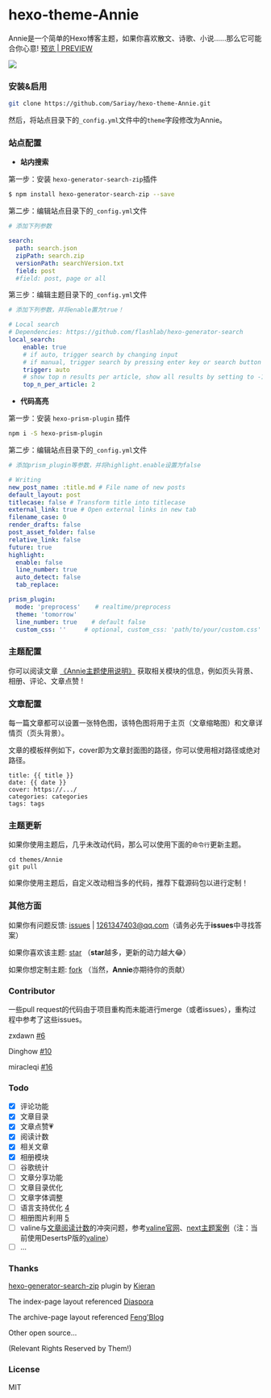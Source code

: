 # hexo-theme-Annie
Annie是一个简单的Hexo博客主题，如果你喜欢散文、诗歌、小说......那么它可能合你心意!  [预览 | PREVIEW](https://sariay.github.io/2019/03/12/相册主题Dream介绍/)

<img src="https://github.com/Sariay/hexo-theme-Annie/blob/master/source/img/Annie.png" class="full-image" />

### 安装&启用

```bash
git clone https://github.com/Sariay/hexo-theme-Annie.git
```
然后，将站点目录下的`_config.yml`文件中的`theme`字段修改为Annie。

### 站点配置

- **站内搜索**

第一步：安装 ```hexo-generator-search-zip```插件

```bash
$ npm install hexo-generator-search-zip --save
```

第二步：编辑站点目录下的`_config.yml`文件

```yml
# 添加下列参数

search:
  path: search.json
  zipPath: search.zip
  versionPath: searchVersion.txt
  field: post
  #field: post, page or all
```

第三步：编辑主题目录下的`_config.yml`文件

```yml
# 添加下列参数，并将enable置为true！

# Local search
# Dependencies: https://github.com/flashlab/hexo-generator-search
local_search:
    enable: true
    # if auto, trigger search by changing input
    # if manual, trigger search by pressing enter key or search button
    trigger: auto
    # show top n results per article, show all results by setting to -1
    top_n_per_article: 2
```

- **代码高亮**

第一步：安装 ```hexo-prism-plugin``` 插件

```bash
npm i -S hexo-prism-plugin
```

第二步：编辑站点目录下的`_config.yml`文件

```yml
# 添加prism_plugin等参数，并将highlight.enable设置为false

# Writing
new_post_name: :title.md # File name of new posts
default_layout: post
titlecase: false # Transform title into titlecase
external_link: true # Open external links in new tab
filename_case: 0
render_drafts: false
post_asset_folder: false
relative_link: false
future: true
highlight:
  enable: false
  line_number: true
  auto_detect: false
  tab_replace:

prism_plugin:
  mode: 'preprocess'    # realtime/preprocess
  theme: 'tomorrow'
  line_number: true    # default false
  custom_css: ''     # optional, custom_css: 'path/to/your/custom.css'
```

### 主题配置

你可以阅读文章 [《Annie主题使用说明》](https://sariay.github.io/2018/08/27/Annie主题使用说明/) 获取相关模块的信息，例如页头背景、相册、评论、文章点赞 !

### 文章配置

每一篇文章都可以设置一张特色图，该特色图将用于主页（文章缩略图）和文章详情页（页头背景）。

文章的模板样例如下，cover即为文章封面图的路径，你可以使用相对路径或绝对路径。

```
title: {{ title }}
date: {{ date }}
cover: https://.../
categories: categories
tags: tags
```

### 主题更新

如果你使用主题后，几乎未改动代码，那么可以使用下面的`命令行`更新主题。

```
cd themes/Annie
git pull
```

如果你使用主题后，自定义改动相当多的代码，推荐下载源码包以进行定制！

### 其他方面

如果你有问题反馈:  [issues](https://github.com/Sariay/hexo-theme-Annie/issues) | 1261347403@qq.com（请务必先于**issues**中寻找答案）

如果你喜欢该主题:  [star](https://github.com/Sariay/hexo-theme-Annie)						（**star**越多，更新的动力越大😂）

如果你想定制主题:  [fork](https://github.com/Sariay/hexo-theme-Annie/fork)						（当然，**Annie**亦期待你的贡献）

### Contributor

一些pull request的代码由于项目重构而未能进行merge（或者issues），重构过程中参考了这些issues。

zxdawn [#6](https://github.com/Sariay/hexo-theme-Annie/issues/6)

Dinghow [#10](https://github.com/Sariay/hexo-theme-Annie/pull/10)

miracleqi [#16](https://github.com/Sariay/hexo-theme-Annie/issues/16)

### Todo

- [x] 评论功能
- [x] 文章目录
- [x] 文章点赞💗
- [x] 阅读计数
- [x] 相关文章
- [x] 相册模块
- [ ] 谷歌统计
- [ ] 文章分享功能
- [ ] 文章目录优化
- [ ] 文章字体调整
- [ ] 语言支持优化 [4](https://github.com/Sariay/hexo-theme-Annie/issues/6#issue-369754545)
- [ ] 相册图片利用 [5](https://github.com/Sariay/hexo-theme-Annie/issues/6#issue-369754545)
- [ ] valine与<u>文章阅读计数</u>的冲突问题，参考[valine官网](https://valine.js.org/visitor.html)、[next主题案例](https://valine.js.org/visitor.html)（注：当前使用DesertsP版的[valine](https://github.com/DesertsP/Valine)）
- [ ] ...

### Thanks

[hexo-generator-search-zip](https://github.com/SuperKieran/hexo-generator-search-zip) plugin by [Kieran](https://github.com/SuperKieran/hexo-generator-search-zip)

The index-page layout referenced [Diaspora](https://github.com/LoeiFy/Diaspora)

The archive-page layout referenced [Feng'Blog](https://1984n.win/archives-post/)

Other open source...

(Relevant Rights Reserved by Them!)

### License

MIT
